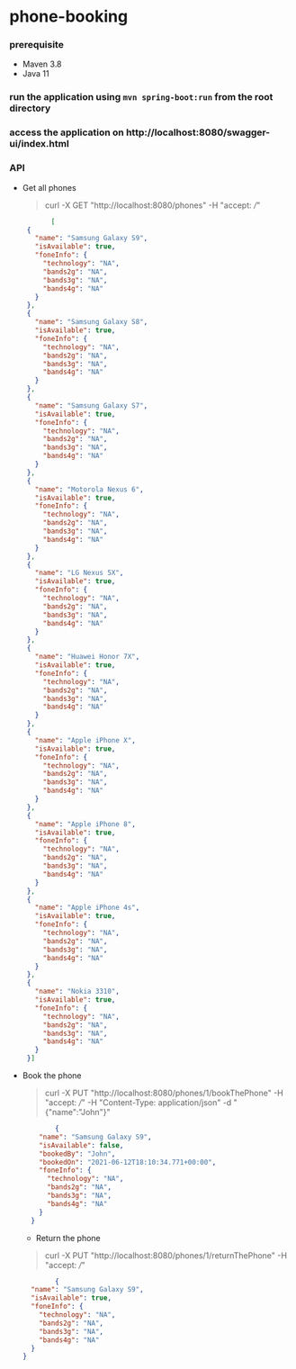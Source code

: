 # phone-booking

### prerequisite

* Maven 3.8
* Java 11

### run the application using `mvn spring-boot:run` from the root directory

### access the application on http://localhost:8080/swagger-ui/index.html

### API

* Get all phones

  > curl -X GET "http://localhost:8080/phones" -H  "accept: */*"

   ```json
          [
    {
      "name": "Samsung Galaxy S9",
      "isAvailable": true,
      "foneInfo": {
        "technology": "NA",
        "bands2g": "NA",
        "bands3g": "NA",
        "bands4g": "NA"
      }
    },
    {
      "name": "Samsung Galaxy S8",
      "isAvailable": true,
      "foneInfo": {
        "technology": "NA",
        "bands2g": "NA",
        "bands3g": "NA",
        "bands4g": "NA"
      }
    },
    {
      "name": "Samsung Galaxy S7",
      "isAvailable": true,
      "foneInfo": {
        "technology": "NA",
        "bands2g": "NA",
        "bands3g": "NA",
        "bands4g": "NA"
      }
    },
    {
      "name": "Motorola Nexus 6",
      "isAvailable": true,
      "foneInfo": {
        "technology": "NA",
        "bands2g": "NA",
        "bands3g": "NA",
        "bands4g": "NA"
      }
    },
    {
      "name": "LG Nexus 5X",
      "isAvailable": true,
      "foneInfo": {
        "technology": "NA",
        "bands2g": "NA",
        "bands3g": "NA",
        "bands4g": "NA"
      }
    },
    {
      "name": "Huawei Honor 7X",
      "isAvailable": true,
      "foneInfo": {
        "technology": "NA",
        "bands2g": "NA",
        "bands3g": "NA",
        "bands4g": "NA"
      }
    },
    {
      "name": "Apple iPhone X",
      "isAvailable": true,
      "foneInfo": {
        "technology": "NA",
        "bands2g": "NA",
        "bands3g": "NA",
        "bands4g": "NA"
      }
    },
    {
      "name": "Apple iPhone 8",
      "isAvailable": true,
      "foneInfo": {
        "technology": "NA",
        "bands2g": "NA",
        "bands3g": "NA",
        "bands4g": "NA"
      }
    },
    {
      "name": "Apple iPhone 4s",
      "isAvailable": true,
      "foneInfo": {
        "technology": "NA",
        "bands2g": "NA",
        "bands3g": "NA",
        "bands4g": "NA"
      }
    },
    {
      "name": "Nokia 3310",
      "isAvailable": true,
      "foneInfo": {
        "technology": "NA",
        "bands2g": "NA",
        "bands3g": "NA",
        "bands4g": "NA"
      }
    }]
  ```
  
* Book the phone
  > curl -X PUT "http://localhost:8080/phones/1/bookThePhone" -H  "accept: */*" -H  "Content-Type: application/json" -d "{\"name\":\"John\"}"

    ```json
            {
        "name": "Samsung Galaxy S9",
        "isAvailable": false,
        "bookedBy": "John",
        "bookedOn": "2021-06-12T18:10:34.771+00:00",
        "foneInfo": {
          "technology": "NA",
          "bands2g": "NA",
          "bands3g": "NA",
          "bands4g": "NA"
        }
      }
  ```
  
  * Return the phone
   > curl -X PUT "http://localhost:8080/phones/1/returnThePhone" -H  "accept: */*"
   
  ```json
          {
    "name": "Samsung Galaxy S9",
    "isAvailable": true,
    "foneInfo": {
      "technology": "NA",
      "bands2g": "NA",
      "bands3g": "NA",
      "bands4g": "NA"
    }
  }
  ```

